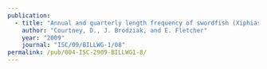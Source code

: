 ```yaml
---
publication:
  - title: "Annual and quarterly length frequency of swordfish (Xiphias gladius)  catch in the Hawaii-based longline fishery, 1994-2008, for use in stock assessment."
    author: "Courtney, D., J. Brodziak, and E. Fletcher"
    year: "2009"
    journal: "ISC/09/BILLWG-1/08"
permalink: /pub/004-ISC-2909-BILLWG1-8/
---
```

